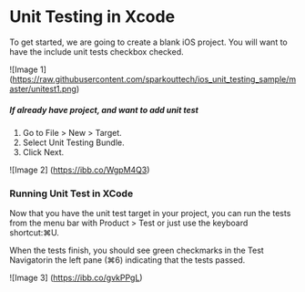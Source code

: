 
# Unit Testing in Xcode

To get started, we are going to create a blank iOS project. You will want to have the include unit tests checkbox checked.

![Image 1] (https://raw.githubusercontent.com/sparkouttech/ios_unit_testing_sample/master/unitest1.png)

##### If already have project, and want to add unit test

1.	Go to File > New > Target.
2.	Select Unit Testing Bundle.
3.	Click Next.

![Image 2] (https://ibb.co/WgpM4Q3)

### Running Unit Test in XCode

Now that you have the unit test target in your project, you can run the tests from the menu bar with Product > Test or just use the keyboard shortcut:⌘U.

When the tests finish, you should see green checkmarks in the Test Navigatorin the left pane (⌘6) indicating that the tests passed.

![Image 3] (https://ibb.co/gvkPPgL)
